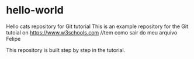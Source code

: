 # hello-world
Hello cats repository for Git tutorial
This is an example repository for the Git tutoial on https://www.w3schools.com
//tem como sair do meu arquivo Felipe

This repository is built step by step in the tutorial. 

